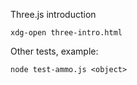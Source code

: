 
Three.js introduction

    xdg-open three-intro.html

Other tests, example:

    node test-ammo.js <object>



